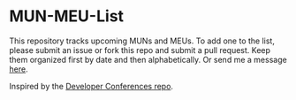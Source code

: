 # MUN-MEU-List

This repository tracks upcoming MUNs and MEUs. To add one to the list, please submit an issue or fork this repo and submit a pull request. Keep them organized first by date and then alphabetically. Or send me a message [here](http://theartisangeek.tumblr.com/ask).

Inspired by the [Developer Conferences repo](https://github.com/MurtzaM/Developer-Conferences).
